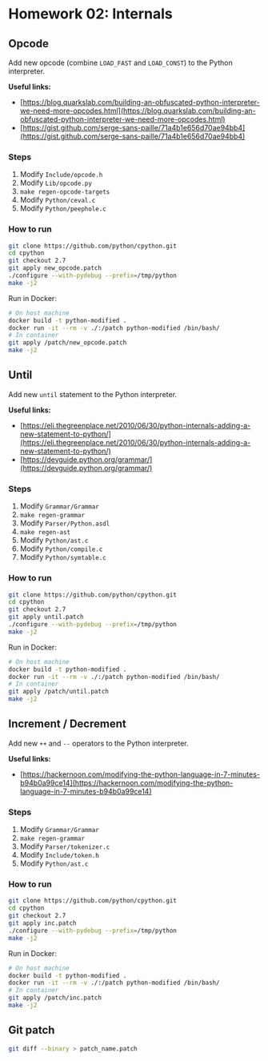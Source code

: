 # Homework 02: Internals

## Opcode

Add new opcode (combine `LOAD_FAST` and `LOAD_CONST`) to the Python interpreter.

**Useful links:**

- [https://blog.quarkslab.com/building-an-obfuscated-python-interpreter-we-need-more-opcodes.html](https://blog.quarkslab.com/building-an-obfuscated-python-interpreter-we-need-more-opcodes.html)
- [https://gist.github.com/serge-sans-paille/71a4b1e656d70ae94bb4](https://gist.github.com/serge-sans-paille/71a4b1e656d70ae94bb4)

### Steps

1) Modify `Include/opcode.h`
2) Modify `Lib/opcode.py`
3) `make regen-opcode-targets`
4) Modify `Python/ceval.c`
5) Modify `Python/peephole.c`

### How to run

```bash
git clone https://github.com/python/cpython.git
cd cpython
git checkout 2.7
git apply new_opcode.patch
./configure --with-pydebug --prefix=/tmp/python
make -j2
```

Run in Docker:

```bash
# On host machine
docker build -t python-modified .
docker run -it --rm -v ./:/patch python-modified /bin/bash/
# In container
git apply /patch/new_opcode.patch
make -j2
```



## Until

Add new `until` statement to the Python interpreter.

**Useful links:**

- [https://eli.thegreenplace.net/2010/06/30/python-internals-adding-a-new-statement-to-python/](https://eli.thegreenplace.net/2010/06/30/python-internals-adding-a-new-statement-to-python/)
- [https://devguide.python.org/grammar/](https://devguide.python.org/grammar/)

### Steps

1) Modify `Grammar/Grammar`
2) `make regen-grammar`
3) Modify `Parser/Python.asdl`
4) `make regen-ast`
5) Modify `Python/ast.c`
6) Modify `Python/compile.c`
7) Modify `Python/symtable.c`

### How to run

```bash
git clone https://github.com/python/cpython.git
cd cpython
git checkout 2.7
git apply until.patch
./configure --with-pydebug --prefix=/tmp/python
make -j2
```

Run in Docker:

```bash
# On host machine
docker build -t python-modified .
docker run -it --rm -v ./:/patch python-modified /bin/bash/
# In container
git apply /patch/until.patch
make -j2
```



## Increment / Decrement

Add new `++` and `--` operators to the Python interpreter.

**Useful links:**

- [https://hackernoon.com/modifying-the-python-language-in-7-minutes-b94b0a99ce14](https://hackernoon.com/modifying-the-python-language-in-7-minutes-b94b0a99ce14)

### Steps

1) Modify `Grammar/Grammar`
2) `make regen-grammar`
3) Modify `Parser/tokenizer.c`
4) Modify `Include/token.h`
5) Modify `Python/ast.c`

### How to run

```bash
git clone https://github.com/python/cpython.git
cd cpython
git checkout 2.7
git apply inc.patch
./configure --with-pydebug --prefix=/tmp/python
make -j2
```

Run in Docker:

```bash
# On host machine
docker build -t python-modified .
docker run -it --rm -v ./:/patch python-modified /bin/bash/
# In container
git apply /patch/inc.patch
make -j2
```



## Git patch

```bash
git diff --binary > patch_name.patch
```